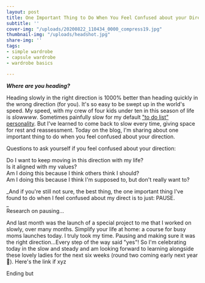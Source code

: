 ```yaml
---
layout: post
title: One Important Thing to Do When You Feel Confused about your Direction
subtitle: ''
cover-img: "/uploads/20200822_110434_0000_compress19.jpg"
thumbnail-img: "/uploads/headshot.jpg"
share-img: ''
tags:
- simple wardrobe
- capsule wardrobe
- wardrobe basics

---
```

**_Where are you heading?_**   
  
Heading slowly in the right direction is 1000% better than heading quickly in the wrong direction (for you). It's so easy to be swept up in the world's speed. My speed, with my crew  of four kids under ten in this season of life is _slowwww_. Sometimes painfully slow for my default ["to do list" personality](https://www.eastcoastkelly.com/2020-08-29-10-ways-to-simplify-your-to-do-list/). But I've learned to come back to slow every time, giving space for rest and reassessment. Today on the blog, I'm sharing about one important thing to do when you feel confused about your direction.  
  
Questions to ask yourself if you feel confused about your direction:  
  
Do I want to keep moving in this direction with my life?   
Is it aligned with my values?   
Am I doing this because I think others think I should?   
Am I doing this because I think I'm supposed to, but don't really want to?   
  
_And if you're still not sure, the best thing, the one important thing I've found to do when I feel confused about my direct is to just: PAUSE.  
_  
Research on pausing...   
  
And last month was the launch of a special project to me that I worked on slowly, over many months. Simplify your life at home: a course for busy moms launches today. I truly took my time. Pausing and making sure it was the right direction...Every step of the way said "yes"! So I'm celebrating today in the slow and steady and am looking forward to learning alongside these lovely ladies for the next six weeks (round two coming early next year 🤗). Here's the link if xyz  
  
  
Ending but  
  
  
⁣